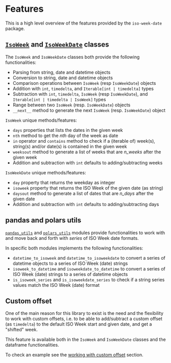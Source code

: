 # Features

This is a high level overview of the features provided by the `iso-week-date` package.

## [`IsoWeek`](../api/isoweek.md) and [`IsoWeekDate`](../api/isoweekdate.md) classes

The `IsoWeek` and `IsoWeekDate` classes both provide the following functionalities:

- Parsing from string, date and datetime objects
- Conversion to string, date and datetime objects
- Comparison operations between `IsoWeek` (resp `IsoWeekDate`) objects
- Addition with `int`, `timedelta`, and  `Iterable[int | timedelta]` types
- Subtraction with `int`, `timedelta`, `IsoWeek` (resp `IsoWeekDate`), and `Iterable[int | timedelta | IsoWeek]` types
- Range between two `IsoWeek` (resp. `IsoWeekDate`) objects
- `__next__` method to generate the next `IsoWeek` (resp. `IsoWeekDate`) object

`IsoWeek` unique methods/features:

- `days` properties that lists the dates in the given week
- `nth` method to get the _nth_ day of the week as date
- `in` operator and `contains` method to check if a (iterable of) week(s), string(s) and/or date(s) is contained in the given week
- `weeksout` method to generate a list of weeks that are _n\_weeks_ after the given week
- Addition and subtraction with `int` defaults to adding/subtracting weeks

`IsoWeekDate` unique methods/features:

- `day` property that returns the weekday as integer
- `isoweek` property that returns the ISO Week of the given date (as string)
- `daysout` method to generate a list of dates that are _n\_days_ after the given date
- Addition and subtraction with `int` defaults to adding/subtracting days

## pandas and polars utils

[`pandas_utils`](../api/pandas.md) and [`polars_utils`](../api/polars.md) modules provide functionalities to work with and move back and forth with _series_ of ISO Week date formats.

In specific both modules implements the following functionalities:

- `datetime_to_isoweek` and `datetime_to_isoweekdate` to convert a series of datetime objects to a series of ISO Week (date) strings
- `isoweek_to_datetime` and `isoweekdate_to_datetime` to convert a series of ISO Week (date) strings to a series of datetime objects
- `is_isoweek_series` and `is_isoweekdate_series` to check if a string series values match the ISO Week (date) format

## Custom offset

One of the main reason for this library to exist is the need and the flexibility to work with custom offsets, i.e. to be able to add/subtract a custom offset (as `timedelta`) to the default ISO Week start and given date, and get a "shifted" week.

This feature is available both in the `IsoWeek` and `IsoWeekDate` classes and the dataframe functionalities.

To check an example see the [working with custom offset](../user-guide/quickstart.md#working-with-custom-offset) section.
